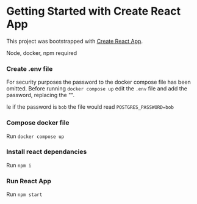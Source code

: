 # Getting Started with Create React App

This project was bootstrapped with [Create React App](https://github.com/facebook/create-react-app).

Node, docker, npm required

### Create .env file

For security purposes the password to the docker compose file has been omitted. Before running `docker compose up` edit the `.env` file and add the password, replacing the "".

Ie if the password is `bob` the file would read `POSTGRES_PASSWORD=bob`

### Compose docker file

Run `docker compose up`

### Install react dependancies

Run `npm i`

### Run React App

Run `npm start`
